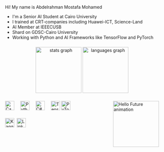 Hi! My name is Abdelrahman Mostafa Mohamed

- I'm a Senior AI Student at Cairo University
- I trained at CRT-companies including Huawei-ICT, Science-Land
- AI Member at IEEECUSB
- Shard on GDSC-Cairo University
- Working with Python and AI Frameworks like TensorFlow and PyTorch

###

<div align="center">
  <img src="https://github-readme-stats.vercel.app/api?username=Eng-Abdelrahman-Mostafa-Mohamed&hide_title=false&hide_rank=false&show_icons=true&count_private=false&disable_animations=false&theme=dracula&locale=en&hide_border=false" height="150" alt="stats graph" />
  <img src="https://github-readme-stats.vercel.app/api/top-langs?username=Eng-Abdelrahman-Mostafa-Mohamed&locale=en&hide_title=false&layout=compact&card_width=320&langs_count=5&theme=dracula&hide_border=false" height="150" alt="languages graph" />
</div>

###

<img align="right" height="150" src="https://blog.paperspace.com/content/images/2020/01/Intro-HELLO-FUTURE-1920x1080_v2.gif" alt="Hello Future animation" />

###

<div align="left">
  <img src="https://upload.wikimedia.org/wikipedia/commons/1/18/ISO_C%2B%2_Logo.svg" height="30" alt="C++ logo" />
  <img width="12" />
  <img src="https://cdn.jsdelivr.net/gh/devicons/devicon/icons/python/python-original.svg" height="30" alt="Python logo" />
  <img width="12" />
  <img src="https://cdn.jsdelivr.net/gh/devicons/devicon/icons/csharp/csharp-original.svg" height="30" alt="C#" logo" />
  <img width="12" />
  <img src="https://cdn.jsdelivr.net/gh/devicons/devicon/icons/tensorflow/tensorflow-original.svg" height="30" alt="TensorFlow logo" />
  <img src="https://cdn.jsdelivr.net/gh/devicons/devicon/icons/pytorch/pytorch-original.svg" height="30" alt="PyTorch logo" />
  <img width="12" />
</div>

###

<div align="left">
  <a href="https://www.kaggle.com/abdelrahmanmostafa99"><img src="https://cdn.jsdelivr.net/gh/devicons/devicon/icons/kaggle/kaggle-original.svg" alt="Kaggle" height="30" /></a> 
  <a href="https://www.linkedin.com/in/abdelrahman-mostafa-mohamed"><img src="https://cdn.jsdelivr.net/gh/devicons/devicon/icons/linkedin/linkedin-original.svg" alt="LinkedIn" height="30" /></a> 
  <a href="https://huggingface.co/Abdelrahman-Mostafa"><img src="svglogos.net/wp-content/uploads/hugging-face.svg" alt="
